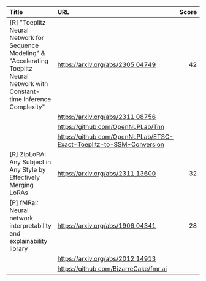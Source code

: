 | Title                                                                                                                                    | URL                                                                 |   Score | Date                |
|:-----------------------------------------------------------------------------------------------------------------------------------------|:--------------------------------------------------------------------|--------:|:--------------------|
| [R] "Toeplitz Neural Network for Sequence Modeling" &amp; "Accelerating Toeplitz Neural Network with Constant-time Inference Complexity" | https://arxiv.org/abs/2305.04749                                    |      42 | 2023-11-24 09:30:02 |
|                                                                                                                                          | https://arxiv.org/abs/2311.08756                                    |         |                     |
|                                                                                                                                          | https://github.com/OpenNLPLab/Tnn                                   |         |                     |
|                                                                                                                                          | https://github.com/OpenNLPLab/ETSC-Exact-Toeplitz-to-SSM-Conversion |         |                     |
| [R] ZipLoRA: Any Subject in Any Style by Effectively Merging LoRAs                                                                       | https://arxiv.org/abs/2311.13600                                    |      32 | 2023-11-24 19:01:31 |
| [P] fMRaI: Neural network interpretability and explainability library                                                                    | https://arxiv.org/abs/1906.04341                                    |      28 | 2023-11-24 12:11:51 |
|                                                                                                                                          | https://arxiv.org/abs/2012.14913                                    |         |                     |
|                                                                                                                                          | https://github.com/BizarreCake/fmr.ai                               |         |                     |